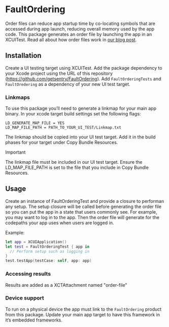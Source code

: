 # FaultOrdering

Order files can reduce app startup time by co-locating symbols that are accessed during app launch, reducing overall memory used by the app code. This package generates an order
file by launching the app in an XCUITest. Read all about how order files work in [our blog post](https://www.emergetools.com/blog/posts/FasterAppStartupOrderFiles).

## Installation

Create a UI testing target using XCUITest. Add the package dependency to your Xcode project using the URL of this repository (https://github.com/getsentry/FaultOrdering).
Add `FaultOrderingTests` and `FaultOredering` as a dependency of your new UI test target.

### Linkmaps
To use this package you’ll need to generate a linkmap for your main app binary. In your xcode target build settings set the following flags:
```
LD_GENERATE_MAP_FILE = YES
LD_MAP_FILE_PATH = PATH_TO_YOUR_UI_TEST/Linkmap.txt
```

The linkmap should be copied into your UI test target. Add it in the build phases for your target under Copy Bundle Resources. 

> [!IMPORTANT]
> The linkmap file must be included in our UI test target. Ensure the LD_MAP_FILE_PATH is set to the file that you include in Copy Bundle Resources. 

## Usage

Create an instance of FaultOrderingTest and provide a closure to performan any setup. The setup closure will be called before generating the order file
so you can put the app in a state that users commonly see. For example, you may want to log in to the app. Then the order file will generate
for the codepaths your app uses when users are logged in.

Example:

```swift
let app = XCUIApplication()
let test = FaultOrderingTest { app in
  // Perform setup such as logging in
}
test.testApp(testCase: self, app: app)
```

### Accessing results

Results are added as a XCTAttachment named "order-file"

### Device support

To run on a physical device the app must link to the `FaultOrdering` product from this package. Update your main app target to have this framework in it’s embedded frameworks.
